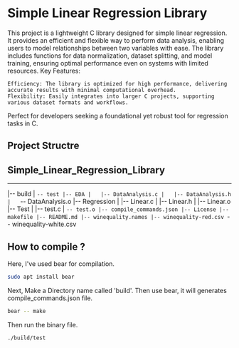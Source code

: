 # Simple Linear Regression Library

This project is a lightweight C library designed for simple linear regression. It provides an efficient and flexible way to perform data analysis, enabling users to model relationships between two variables with ease. The library includes functions for data normalization, dataset splitting, and model training, ensuring optimal performance even on systems with limited resources.
Key Features:

    Efficiency: The library is optimized for high performance, delivering accurate results with minimal computational overhead.
    Flexibility: Easily integrates into larger C projects, supporting various dataset formats and workflows.

Perfect for developers seeking a foundational yet robust tool for regression tasks in C.

## Project Structre

## Simple_Linear_Regression_Library
-----------------------------------
|-- build
| `-- test
|-- EDA
|   |-- DataAnalysis.c
|   |-- DataAnalysis.h
|   `-- DataAnalysis.o
|-- Regression
| |-- Linear.c
| |-- Linear.h
| |-- Linear.o
|-- Test
|   |-- test.c
|   `-- test.o
|-- compile_commands.json
|-- License
|-- makefile
|-- README.md
|-- winequality.names
|-- winequality-red.csv
`-- winequality-white.csv

## How to compile ?

Here, I've used bear for compilation.

```bash
sudo apt install bear
```

Next, Make a Directory name called 'build'. Then use bear, it will generates compile_commands.json file.

```bash
bear -- make
```

Then run the binary file.

```bash
./build/test
```

